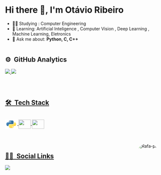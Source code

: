 
<h1 align="left">Hi there 👋, I'm Otávio Ribeiro </h1>

<!-- <p align="left"> <img src="https://komarev.com/ghpvc/?username=OtavioRMC&color=green" alt="Profile views" /> </p> -->

- 👨‍🎓 Studying : Computer Engineering
- 🌱 Learning: Artificial Inteligence , Computer Vision , Deep Learning , Machine Learning, Eletronics
- 💬 Ask me about: **Python, C, C++**
<br><br>

## ⚙️ &nbsp;GitHub Analytics

<div>
<a href="https://github.com/OtavioRMC">
  <img height="150px" src="https://github-readme-stats.vercel.app/api?username=OtavioRMC&show_icons=true&theme=dracula&include_all_commits=true&count_private=true"/>
  <img height="150px" src="https://github-readme-stats.vercel.app/api/top-langs/?username=OtavioRMC&layout=compact&langs_count=7&theme=dracula"/>
</div>
  
  <br><br>
  
  ## 🛠 &nbsp;Tech Stack
<div style="display: inline_block"><br>
  <img align="center" alt="Python" height="30" width="40" src="https://raw.githubusercontent.com/devicons/devicon/master/icons/python/python-original.svg">
  <img align="center" height="30" width="40" src="https://cdn.jsdelivr.net/gh/devicons/devicon/icons/cplusplus/cplusplus-original.svg" />
  <img align="center" height="30" width="40" src="https://cdn.jsdelivr.net/gh/devicons/devicon/icons/c/c-original.svg" />
</div>
  
<br><br>
<img align="right" alt="Rafa-pic" height="150" style="border-radius:50px;" src="https://1.bp.blogspot.com/-P2czKkFRxR4/XsWVqthXVXI/AAAAAAABJVY/sEYSKbsGUZcogNCAnoxzmGGTau8Q-OPkACK4BGAsYHg/MATEM%25C3%2581TICA2.gif">

## 👨‍💻  &nbsp;Social Links
  <div> 
  <a href = "mailto:otavioribeiromoreiradacosta@gmail.com"><img src="https://img.shields.io/badge/-Gmail-%23333?style=for-the-badge&logo=gmail&logoColor=white" target="_blank"></a>
  


